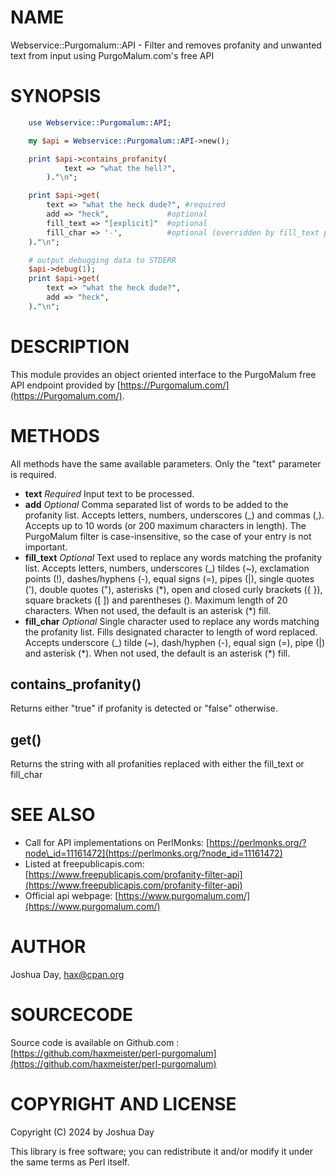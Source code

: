 # NAME

Webservice::Purgomalum::API - Filter and removes profanity and unwanted text from input using PurgoMalum.com's free API

# SYNOPSIS
```perl
    use Webservice::Purgomalum::API;

    my $api = Webservice::Purgomalum::API->new();

    print $api->contains_profanity(
            text => "what the hell?",
        )."\n";

    print $api->get(
        text => "what the heck dude?", #required
        add => "heck",             #optional
        fill_text => "[explicit]"  #optional
        fill_char => '-',          #optional (overridden by fill_text param)
    )."\n";

    # output debugging data to STDERR
    $api->debug(1);
    print $api->get(
        text => "what the heck dude?",
        add => "heck",
    )."\n";
```
# DESCRIPTION

This module provides an object oriented interface to the PurgoMalum free API endpoint provided by [https://Purgomalum.com/](https://Purgomalum.com/).

# METHODS

All methods have the same available parameters. Only the "text" parameter is required.

- **text** _Required_ Input text to be processed.
- **add** _Optional_ Comma separated list of words to be added to the profanity list. Accepts letters, numbers, underscores (\_) and commas (,). Accepts up to 10 words (or 200 maximum characters in length). The PurgoMalum filter is case-insensitive, so the case of your entry is not important.
- **fill\_text** _Optional_ Text used to replace any words matching the profanity list. Accepts letters, numbers, underscores (\_) tildes (~), exclamation points (!), dashes/hyphens (-), equal signs (=), pipes (|), single quotes ('), double quotes ("), asterisks (\*), open and closed curly brackets ({ }), square brackets (\[ \]) and parentheses (). Maximum length of 20 characters. When not used, the default is an asterisk (\*) fill.
- **fill\_char** _Optional_ Single character used to replace any words matching the profanity list. Fills designated character to length of word replaced. Accepts underscore (\_) tilde (~), dash/hyphen (-), equal sign (=), pipe (|) and asterisk (\*). When not used, the default is an asterisk (\*) fill.

## contains\_profanity()

Returns either "true" if profanity is detected or "false" otherwise.

## get()

Returns the string with all profanities replaced with either the fill\_text or fill\_char

# SEE ALSO

- Call for API implementations on PerlMonks: [https://perlmonks.org/?node\_id=11161472](https://perlmonks.org/?node_id=11161472)
- Listed at  freepublicapis.com: [https://www.freepublicapis.com/profanity-filter-api](https://www.freepublicapis.com/profanity-filter-api)
- Official api webpage: [https://www.purgomalum.com/](https://www.purgomalum.com/)

# AUTHOR

Joshua Day, <hax@cpan.org>

# SOURCECODE

Source code is available on Github.com : [https://github.com/haxmeister/perl-purgomalum](https://github.com/haxmeister/perl-purgomalum)

# COPYRIGHT AND LICENSE

Copyright (C) 2024 by Joshua Day

This library is free software; you can redistribute it and/or modify
it under the same terms as Perl itself.
